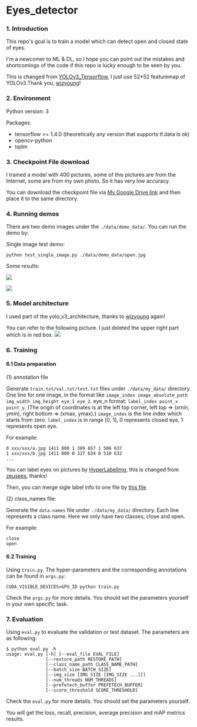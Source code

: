 #  Eyes_detector

### 1. Introduction


This repo's goal is to train a model which can detect open and closed state of eyes.

I'm a newcomer to ML & DL, so I hope you can point out the mistakes and shortcomings of the code if this repo is lucky enough to be seen by you.

This is changed from [YOLOv3_Tensorflow](https://github.com/wizyoung/YOLOv3_TensorFlow), I  just use 52*52 featuremap of 
YOLOv3.Thank you, [wizyoung](https://github.com/wizyoung)!
### 2. Environment

Python version:  3

Packages:

- tensorflow >= 1.4.0 (theoretically any version that supports tf.data is ok)
- opencv-python
- tqdm

### 3. Checkpoint File download
I trained a model with 400 pictures, some of this pictures are from the Internet, some are from my own photo. So it has very low accuracy. 

You can download the checkpoint file  via [My Google Drive link](https://drive.google.com/file/d/16m4NCxFGEy2fE6ZAAT9DQ09kvyCnYuVi/view?usp=sharing) and then place it to the same directory.

### 4. Running demos

There are two demo images  under the `./data/demo_data/`. You can run the demo by:

Single image test demo:

```shell
python test_single_image.py ./data/demo_data/open.jpg
```


Some results:

![](https://github.com/wizyoung/YOLOv3_TensorFlow/blob/master/data/demo_data/results/open.jpg?raw=true)

![](https://github.com/wizyoung/YOLOv3_TensorFlow/blob/master/data/demo_data/results/close.jpg?raw=true)

### 5. Model architecture
I used part of the yolo_v3_architecture, thanks to [wizyoung](https://github.com/wizyoung) again!

You can refer to the following picture. I just deleted the upper right part which is in red box.
![](https://github.com/wizyoung/YOLOv3_TensorFlow/blob/master/docs/yolo_v3_architecture.png?raw=true)

### 6. Training

#### 6.1 Data preparation 

(1) annotation file

Generate `train.txt/val.txt/test.txt` files under `./data/my_data/` directory. One line for one image, in the format like `image_index image_absolute_path img_width img_height eye_1 eye_2`. eye_n format: `label_index point_x point_y`. (The origin of coordinates is at the left top corner, left top => (xmin, ymin), right bottom => (xmax, ymax).) `image_index` is the line index which starts from zero. `label_index` is in range [0, 1], 0 represents closed eye, 1 represents open eye.

For example:

```
0 xxx/xxx/a.jpg 1411 800 1 389 657 1 586 637
1 xxx/xxx/b.jpg 1411 800 0 327 634 0 510 632
...
```

You can label eyes on pictures by [HyperLabelImg](https://github.com/yujunhua/HyperLabelImg), this is changed from [zeusees](https://github.com/zeusees/HyperLabelImg), thanks!

Then, you can merge sigle label info to one file by [this file](https://github.com/yujunhua/myprivatetoolshub/blob/master/xml/mergefiles_to_txt.py)

(2)  class_names file:

Generate the `data.names` file under `./data/my_data/` directory. Each line represents a class name. Here we only have two classes, close and open.

For example:

```
close
open
```

#### 6.2 Training

Using `train.py`. The hyper-parameters and the corresponding annotations can be found in `args.py`:

```shell
CUDA_VISIBLE_DEVICES=GPU_ID python train.py
```

Check the `args.py` for more details. You should set the parameters yourself in your own specific task.

### 7. Evaluation

Using `eval.py` to evaluate the validation or test dataset. The parameters are as following:

```shell
$ python eval.py -h
usage: eval.py [-h] [--eval_file EVAL_FILE] 
               [--restore_path RESTORE_PATH]
               [--class_name_path CLASS_NAME_PATH]
               [--batch_size BATCH_SIZE]
               [--img_size [IMG_SIZE [IMG_SIZE ...]]]
               [--num_threads NUM_THREADS]
               [--prefetech_buffer PREFETECH_BUFFER]
               [--score_threshold SCORE_THRESHOLD] 
```

Check the `eval.py` for more details. You should set the parameters yourself. 

You will get the loss, recall, precision, average precision and mAP metrics results.



